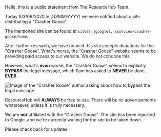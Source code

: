 Hello, this is a public statement from The ResourceHub Team.

Today (03/09/2020 in DD/MM/YYYY) we were notified about a site distributing a "Crasher Goose". 

The mentioned site can be found at `sites[.]google[.]com/view/crasher-goose/home`.

After further research, we have noticed this site accepts donations for the "Crasher Goose". What's worse, the "Crasher Goose" website seems to be providing paid access to our website. We do not condone this.

However, what's **even** worse, the "Crasher Goose" seems to explicitly **BYPASS** the legal message, which Sam has asked to **NEVER** be done, **EVER**.

![Image of the "Crasher Goose" author asking about how to bypass the legal message](https://cdn.discordapp.com/attachments/721023584562315304/751105134926495894/unknown.png)

ResourceHub will **ALWAYS** be free to use. There will be no advertisements whatsoever, unless it is truly necessary.

We are **not** affiliated with the "Crasher Goose". The site has been reported to Google, and we're currently waiting for the site to be taken down.

Please check back for updates.
